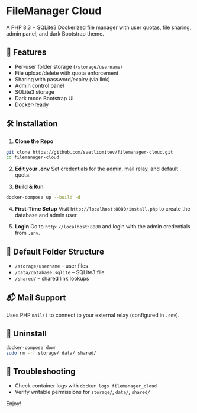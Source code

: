 # FileManager Cloud

A PHP 8.3 + SQLite3 Dockerized file manager with user quotas, file sharing, admin panel, and dark Bootstrap theme.

## 🚀 Features

- Per-user folder storage (`/storage/username`)
- File upload/delete with quota enforcement
- Sharing with password/expiry (via link)
- Admin control panel
- SQLite3 storage
- Dark mode Bootstrap UI
- Docker-ready

## 🛠️ Installation

1. **Clone the Repo**
```bash
git clone https://github.com/svetliomitev/filemanager-cloud.git
cd filemanager-cloud
```

2. **Edit your .env**
Set credentials for the admin, mail relay, and default quota.

3. **Build & Run**
```bash
docker-compose up --build -d
```

4. **First-Time Setup**
Visit `http://localhost:8080/install.php` to create the database and admin user.

5. **Login**
Go to `http://localhost:8080` and login with the admin credentials from `.env`.

## 🔧 Default Folder Structure

- `/storage/username` – user files
- `/data/database.sqlite` – SQLite3 file
- `/shared/` – shared link lookups

## 📬 Mail Support

Uses PHP `mail()` to connect to your external relay (configured in `.env`).

## 🧼 Uninstall

```bash
docker-compose down
sudo rm -rf storage/ data/ shared/
```

## 🐛 Troubleshooting

- Check container logs with `docker logs filemanager_cloud`
- Verify writable permissions for `storage/`, `data/`, `shared/`

Enjoy!
